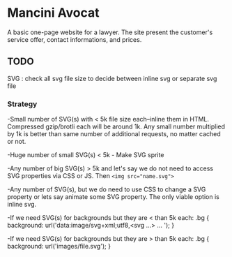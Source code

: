 # Mancini Avocat

A basic one-page website for a lawyer. The site present the customer's service offer, contact informations, and prices.

## TODO

SVG : check all svg file size to decide between inline svg or separate svg file

### Strategy
-Small number of SVG(s) with < 5k file size each–inline them in HTML. Compressed gzip/brotli each will be around 1k. Any small number multiplied by 1k is better than same number of additional requests, no matter cached or not.

-Huge number of small SVG(s) < 5k - Make SVG sprite

-Any number of big SVG(s) > 5k and let's say we do not need to access SVG properties via CSS or JS. Then `<img src="name.svg">`

-Any number of SVG(s), but we do need to use CSS to change a SVG property or lets say animate some SVG property. The only viable option is inline svg.

-If we need SVG(s) for backgrounds but they are < than 5k each:
    .bg { background: url('data:image/svg+xml;utf8,<svg ...> ... </svg>'); }

-If we need SVG(s) for backgrounds but they are > than 5k each:
    .bg { background: url('images/file.svg'); }